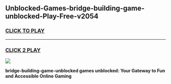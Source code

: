 
## Unblocked-Games-bridge-building-game-unblocked-Play-Free-v2054
<h3>
<a href="https://premium76.site?title=bridge-building-game-unblocked&ref=09A">CLICK TO PLAY</a></h3>
<hr>

<h3>
<a href="https://premium76.site?title=bridge-building-game-unblocked&ref=09A">CLICK 2 PLAY</a>
  
</h3>

<a href="https://premium76.site?title=bridge-building-game-unblocked&ref=09A"><img src="https://clearcache.store/games.png"></a>


**bridge-building-game-unblocked games unblocked: Your Gateway to Fun and Accessible Online Gaming**
